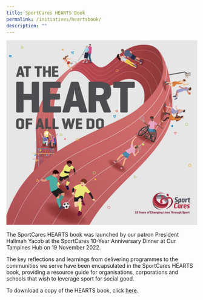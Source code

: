 ```yaml
---
title: SportCares HEARTS Book
permalink: /initiatives/heartsbook/
description: ""
---
```

![](/images/HEARTS%20Book%20Website%202022.png)

The SportCares HEARTS book was launched by our patron President Halimah Yacob at the SportCares 10-Year Anniversary Dinner at Our Tampines Hub on 19 November 2022.

The key reflections and learnings from delivering programmes to the communities we serve have been encapsulated in the SportCares HEARTS book, providing a resource guide for organisations, corporations and schools that wish to leverage sport for social good.

To download a copy of the HEARTS book, click [here](https://go.gov.sg/sportcares-hearts-book-2022).